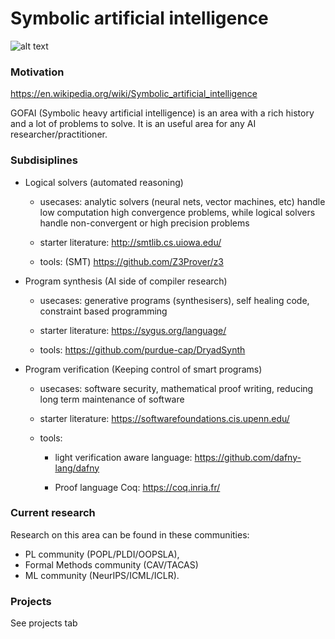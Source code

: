 # Symbolic artificial intelligence

![alt text](https://github.com/Jmw150/GOFAI-labs/blob/master/pictures/stat-sym-ai.png?raw=true)

### Motivation

https://en.wikipedia.org/wiki/Symbolic_artificial_intelligence

GOFAI (Symbolic heavy artificial intelligence) is an area with a rich history and a lot of problems to solve. It is an useful area for any AI researcher/practitioner.

### Subdisiplines

- Logical solvers (automated reasoning)

    - usecases: 
        analytic solvers (neural nets, vector machines, etc) handle low computation high convergence problems, while logical solvers handle non-convergent or high precision problems

    - starter literature: http://smtlib.cs.uiowa.edu/

    - tools:
        (SMT) https://github.com/Z3Prover/z3

- Program synthesis (AI side of compiler research)

    - usecases: generative programs (synthesisers), self healing code, constraint based programming

    - starter literature:
            https://sygus.org/language/

    - tools:
            https://github.com/purdue-cap/DryadSynth
        

- Program verification (Keeping control of smart programs)

    - usecases: software security, mathematical proof writing, reducing long term maintenance of software

    - starter literature:
        https://softwarefoundations.cis.upenn.edu/

    - tools:

        - light verification aware language: https://github.com/dafny-lang/dafny

        - Proof language Coq: https://coq.inria.fr/



### Current research

Research on this area can be found in these communities: 
- PL community (POPL/PLDI/OOPSLA), 
- Formal Methods community (CAV/TACAS) 
- ML community (NeurIPS/ICML/ICLR).

### Projects

See projects tab

